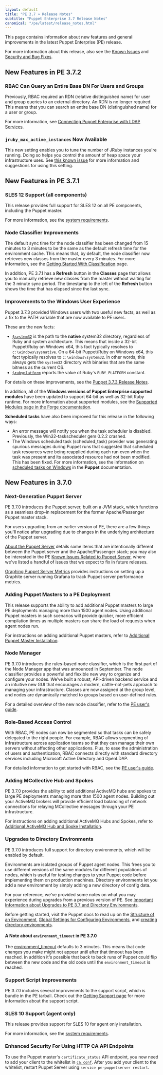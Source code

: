 ```yaml
---
layout: default
title: "PE 3.7 » Release Notes"
subtitle: "Puppet Enterprise 3.7 Release Notes"
canonical: "/pe/latest/release_notes.html"
---
```


This page contains information about new features and general improvements in the latest Puppet Enterprise (PE) release.

For more information about this release, also see the [Known Issues](./release_notes_known_issues.html) and [Security and Bug Fixes](./release_notes_security.html).

## New Features in PE 3.7.2

### RBAC Can Query an Entire Base DN For Users and Groups

Previously, RBAC required an RDN (relative distinguished name) for user and group queries to an external directory. An RDN is no longer required. This means that you can search an entire base DN (distinguished name) for a user or group.

For more information, see [Connecting Puppet Enterprise with LDAP Services](./rbac_ldap.html).

### `jruby_max_active_instances` Now Available

This new setting enables you to tune the number of JRuby instances you're running. Doing so helps you control the amount of heap space your infrastructure uses. See [this known issue](./release_notes_known_issues.html#running-pe-puppetserver-on-a-server-with-more-than-four-cores-might-require-tuning) for more information and suggestions for using this setting.

## New Features in PE 3.7.1

### SLES 12 Support (all components)

This release provides full support for SLES 12 on all PE components, including the Puppet master.

For more information, see the [system requirements](./install_system_requirements.html).

### Node Classifier Improvements

The default sync time for the node classifier has been changed from 15 minutes to 3 minutes to be the same as the default refresh time for the environment cache. This means that, by default, the node classifier now retrieves new classes from the master every 3 minutes. For more information, see the [Getting Started With Classification](./console_classes_groups.html#adding-classes-that-apply-to-all-nodes) page.

In addition, PE 3.7.1 has a **Refresh** button in the **Classes** page that allows you to manually retrieve new classes from the master without waiting for the 3 minute sync period. The timestamp to the left of the **Refresh** button shows the time that has elapsed since the last sync.

### Improvements to the Windows User Experience

Puppet 3.7.3 provided Windows users with two useful new facts, as well as a fix to the PATH variable that are now available to PE users.

These are the new facts:

* [`$system32`](/facter/latest/core_facts.html#system32) is the path to the **native** system32 directory, regardless of Ruby and system architecture. This means that inside a 32-bit Puppet/Ruby on Windows x64, this fact typically resolves to `c:\windows\sysnative`. On a 64-bit Puppet/Ruby on Windows x64, this fact typically resolves to `c:\windows\system32`. In other words, this always gets the `system32` directory with binaries that are the same bitness as the current OS.
* [`$rubyplatform`](/facter/latest/core_facts.html#rubyplatform) reports the value of Ruby's `RUBY_PLATFORM` constant.

For details on these improvements, see the [Puppet 3.7.3 Release Notes](/puppet/3.7/reference/release_notes.html#puppet-373).

In addition, all of the **Windows versions of Puppet Enterprise supported modules** have been updated to support 64-bit as well as 32-bit Ruby runtime. For more information about supported modules, see the [Supported Modules page in the Forge documentation](https://forge.puppetlabs.com/supported).

**Scheduled tasks** have also been improved for this release in the following ways:

* An error message will notify you when the task scheduler is disabled. Previously, the Win32-taskscheduler gem 0.2.2 crashed.
* The Windows scheduled task (scheduled_task) provider was generating spurious messages during Puppet runs that suggested that scheduled task resources were being reapplied during each run even when the task was present and its associated resource had not been modified. This has been fixed. For more information, see the information on [scheduled tasks on Windows](/puppet/3.7/reference/resources_scheduled_task_windows.html) in the **Puppet** documentation.

## New Features in 3.7.0

### Next-Generation Puppet Server

PE 3.7.0 introduces the Puppet server, built on a JVM stack, which functions as a seamless drop-in replacement for the former Apache/Passenger Puppet master stack.

For users upgrading from an earlier version of PE, there are a few things you'll notice after upgrading due to changes in the underlying architecture of the Puppet server.

[About the Puppet Server](./install_upgrading_puppet_server_notes.html) details some items that are intentionally different between the Puppet server and the Apache/Passenger stack; you may also be interested in the PE [Known Issues Related to Puppet Server](./release_notes_known_issues.html#puppet-server-known-issues), where we've listed a handful of issues that we expect to fix in future releases.

[Graphing Puppet Server Metrics](./puppet_server_metrics.html) provides instructions on setting up a Graphite server running Grafana to track Puppet server performance metrics.

### Adding Puppet Masters to a PE Deployment

This release supports the ability to add additional Puppet masters to large PE deployments managing more than 1500 agent nodes. Using additional Puppet masters in such scenarios will provide quicker, more efficient compilation times as multiple masters can share the load of requests when agent nodes run.

For instructions on adding additional Puppet masters, refer to [Additional Puppet Master Installation](./install_multimaster.html).

### Node Manager

PE 3.7.0 introduces the rules-based node classifier, which is the first part of the Node Manager app that was announced in September. The node classifier provides a powerful and flexible new way to organize and configure your nodes. We’ve built a robust, API-driven backend service and an intuitive new GUI that encourages a modern, cattle-not-pets approach to managing your infrastructure. Classes are now assigned at the group level, and nodes are dynamically matched to groups based on user-defined rules.

For a detailed overview of the new node classifier, refer to the [PE user's guide](./console_classes_groups.html).

### Role-Based Access Control

With RBAC, PE nodes can now be segmented so that tasks can be safely delegated to the right people. For example, RBAC allows segmenting of infrastructure across application teams so that they can manage their own servers without affecting other applications. Plus, to ease the administration of users and authentication, RBAC connects directly with standard directory services including Microsoft Active Directory and OpenLDAP.

For detailed information to get started with RBAC, see the [PE user's guide](./rbac_intro.html).

### Adding MCollective Hub and Spokes

PE 3.7.0 provides the ability to add additional ActiveMQ hubs and spokes to large PE deployments managing more than 1500 agent nodes. Building out your ActiveMQ brokers will provide efficient load balancing of network connections for relaying MCollective messages through your PE infrastructure.

For instructions on adding additional ActiveMQ Hubs and Spokes, refer to [Additional ActiveMQ Hub and Spoke Installation](./install_add_activemq.html).

### Upgrades to Directory Environments

PE 3.7.0 introduces full support for directory environments, which will be enabled by default.

Environments are isolated groups of Puppet agent nodes. This frees you to use different versions of the same modules for different populations of nodes, which is useful for testing changes to your Puppet code before implementing them on production machines. Directory environments let you add a new environment by simply adding a new directory of config data.

For your reference, we've provided some notes on what you may experience during upgrades from a previous version of PE. See [Important Information about Upgrades to PE 3.7 and Directory Environments](./install_upgrading_dir_env_notes.html).

Before getting started, visit the Puppet docs to read up on the [Structure of an  Environment](/puppet/3.7/reference/environments_creating.html#structure-of-an-environment), [Global Settings for Configuring Environments](/puppet/3.7/latest/reference/environments_configuring.html#global-settings-for-configuring-environments), and [creating directory environments](/puppet/3.7/reference/environments_creating.html).

#### A Note about `environment_timeout` in PE 3.7.0

The [environment_timeout](/puppet/3.7/reference/environments_configuring.html#environmenttimeout) defaults to 3 minutes. This means that code changes you make might not appear until after that timeout has been reached. In addition it's possible that back to back runs of Puppet could flip between the new code and the old code until the `environment_timeout` is reached.

### Support Script Improvements

PE 3.7.0 includes several improvements to the support script, which is bundle in the PE tarball. Check out the [Getting Support page](./overview_getting_support.html#the-pe-support-script) for more information about the support script.

### SLES 10 Support (agent only)

This release provides support for SLES 10 for agent only installation.

For more information, see the [system requirements](./install_system_requirements.html).

### Enhanced Security For Using HTTP CA API Endpoints

To use the Puppet master's `certificate_status` API endpoint, you now need to add your client to the whitelist in [`ca.conf`](/puppetserver/1.0/configuration.html#caconf). After you add your client to the whitelist, restart Puppet Server using `service pe-puppetserver restart`.
